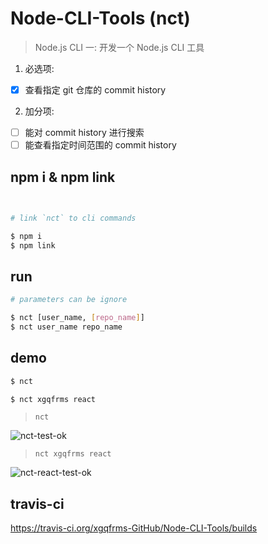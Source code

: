 # Node-CLI-Tools (nct)

> Node.js CLI 一: 开发一个 Node.js CLI 工具

1. 必选项:  
- [x] 查看指定 git 仓库的 commit history 

2. 加分项:  
- [ ] 能对 commit history 进行搜索 
- [ ] 能查看指定时间范围的 commit history

## npm i & npm link

```sh
    

# link `nct` to cli commands

$ npm i
$ npm link


```

## run

```sh
# parameters can be ignore

$ nct [user_name, [repo_name]]
$ nct user_name repo_name
```

## demo

```sh
$ nct

$ nct xgqfrms react

```

> `nct`

![nct-test-ok](https://user-images.githubusercontent.com/18028768/27017239-b2dae7e4-4f59-11e7-9608-98d94c4f2d3b.png)

> `nct xgqfrms react`

![nct-react-test-ok](https://user-images.githubusercontent.com/18028768/27017256-c354d544-4f59-11e7-8669-fb383f507284.png)

## travis-ci

https://travis-ci.org/xgqfrms-GitHub/Node-CLI-Tools/builds
